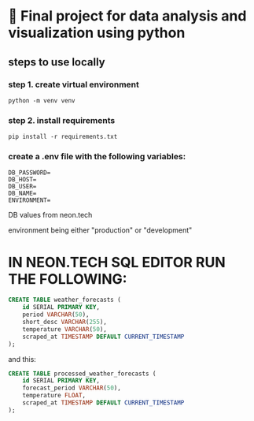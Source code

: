 # 🐍 Final project for data analysis and visualization using python

## steps to use locally

### step 1. create virtual environment

`python -m venv venv`

### step 2. install requirements

`pip install -r requirements.txt`

### create a .env file with the following variables:

```
DB_PASSWORD=
DB_HOST=
DB_USER=
DB_NAME=
ENVIRONMENT=
```

DB values from neon.tech

environment being either "production" or "development"

# IN NEON.TECH SQL EDITOR RUN THE FOLLOWING:

```sql
CREATE TABLE weather_forecasts (
    id SERIAL PRIMARY KEY,
    period VARCHAR(50),
    short_desc VARCHAR(255),
    temperature VARCHAR(50),
    scraped_at TIMESTAMP DEFAULT CURRENT_TIMESTAMP
);
```

and this:

```sql
CREATE TABLE processed_weather_forecasts (
    id SERIAL PRIMARY KEY,
    forecast_period VARCHAR(50),
    temperature FLOAT,
    scraped_at TIMESTAMP DEFAULT CURRENT_TIMESTAMP
);
```
